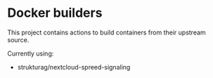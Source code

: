 # Docker builders

This project contains actions to build containers from their upstream source.

Currently using:
- strukturag/nextcloud-spreed-signaling
